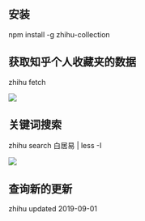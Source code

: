 ## 安装

npm install -g zhihu-collection


## 获取知乎个人收藏夹的数据

zhihu fetch

![](./static/fetch.git)


## 关键词搜索

zhihu search 白居易 | less -I

![](./static/search.git)


## 查询新的更新

zhihu updated 2019-09-01
